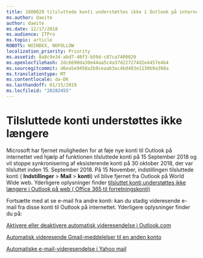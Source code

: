 ```yaml
---
title: 1800029 tilsluttede konti understøttes ikke i Outlook på internettet
ms.author: daeite
author: daeite
ms.date: 12/17/2018
ms.audience: ITPro
ms.topic: article
ROBOTS: NOINDEX, NOFOLLOW
localization_priority: Priority
ms.assetid: 8a8c9e34-abd7-40f3-b59d-c87ca7400020
ms.openlocfilehash: 2dc6690da30e44aa5c4a37d227274d2e4457e4b4
ms.sourcegitcommit: d6ea5e9458a2b8ceaab3ac4bd483e1130b9a398a
ms.translationtype: MT
ms.contentlocale: da-DK
ms.lasthandoff: 01/15/2019
ms.locfileid: "28282455"
---
```

# <a name="connected-accounts-are-no-longer-supported"></a>Tilsluttede konti understøttes ikke længere

Microsoft har fjernet muligheden for at føje nye konti til Outlook på internettet ved hjælp af funktionen tilsluttede konti på 15 September 2018 og vil stoppe synkronisering af eksisterende konti på 30 oktober 2018, der var tilsluttet inden 15. September 2018. På 15 November, indstillingen tilsluttede konti ( **Indstillinger** \> **Mail** \> **konti**) vil blive fjernet fra Outlook på World Wide web. Yderligere oplysninger finder [tilsluttet konti understøttes ikke længere i Outlook på web ( Office 365 til forretningskonti)](https://support.office.com/en-us/article/Connected-accounts-is-no-longer-supported-in-Outlook-on-the-web-Office-365-for-business-accounts-5cc526bf-e928-4a99-8b9f-5e089df7d887)
  
Fortsætte med at se e-mail fra andre konti: kan du stadig videresende e-mail fra disse konti til Outlook på internettet. Yderligere oplysninger finder du på:
  
[Aktivere eller deaktivere automatisk videresendelse i Outlook.com](https://go.microsoft.com/fwlink/?linkid=2038346)
  
[Automatisk videresende Gmail-meddelelser til en anden konto](https://support.google.com/mail/answer/10957?hl=en)
  
[Automatiske e-mail-videresendelse i Yahoo mail](https://help.yahoo.com/kb/SLN22028.mdl?guccounter=1)
  

